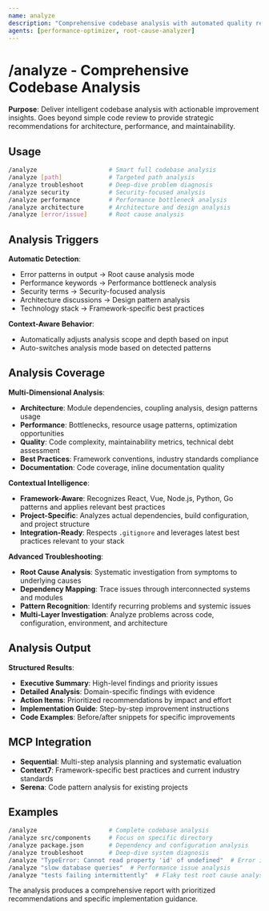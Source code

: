 ```yaml
---
name: analyze
description: "Comprehensive codebase analysis with automated quality reports and improvement suggestions"
agents: [performance-optimizer, root-cause-analyzer]
---
```


# /analyze - Comprehensive Codebase Analysis

**Purpose**: Deliver intelligent codebase analysis with actionable improvement insights. Goes beyond simple code review to provide strategic recommendations for architecture, performance, and maintainability.

## Usage

```bash
/analyze                    # Smart full codebase analysis
/analyze [path]             # Targeted path analysis
/analyze troubleshoot       # Deep-dive problem diagnosis
/analyze security           # Security-focused analysis
/analyze performance        # Performance bottleneck analysis
/analyze architecture       # Architecture and design analysis
/analyze [error/issue]      # Root cause analysis
```

## Analysis Triggers

**Automatic Detection**:
- Error patterns in output → Root cause analysis mode
- Performance keywords → Performance bottleneck analysis  
- Security terms → Security-focused analysis
- Architecture discussions → Design pattern analysis
- Technology stack → Framework-specific best practices

**Context-Aware Behavior**:
- Automatically adjusts analysis scope and depth based on input
- Auto-switches analysis mode based on detected patterns

## Analysis Coverage

**Multi-Dimensional Analysis**:
- **Architecture**: Module dependencies, coupling analysis, design patterns usage
- **Performance**: Bottlenecks, resource usage patterns, optimization opportunities  
- **Quality**: Code complexity, maintainability metrics, technical debt assessment
- **Best Practices**: Framework conventions, industry standards compliance
- **Documentation**: Code coverage, inline documentation quality

**Contextual Intelligence**:
- **Framework-Aware**: Recognizes React, Vue, Node.js, Python, Go patterns and applies relevant best practices
- **Project-Specific**: Analyzes actual dependencies, build configuration, and project structure
- **Integration-Ready**: Respects `.gitignore` and leverages latest best practices relevant to your stack

**Advanced Troubleshooting**:
- **Root Cause Analysis**: Systematic investigation from symptoms to underlying causes
- **Dependency Mapping**: Trace issues through interconnected systems and modules
- **Pattern Recognition**: Identify recurring problems and systemic issues
- **Multi-Layer Investigation**: Analyze problems across code, configuration, environment, and architecture

## Analysis Output

**Structured Results**:
- **Executive Summary**: High-level findings and priority issues
- **Detailed Analysis**: Domain-specific findings with evidence
- **Action Items**: Prioritized recommendations by impact and effort
- **Implementation Guide**: Step-by-step improvement instructions
- **Code Examples**: Before/after snippets for specific improvements

## MCP Integration

- **Sequential**: Multi-step analysis planning and systematic evaluation
- **Context7**: Framework-specific best practices and current industry standards
- **Serena**: Code pattern analysis for existing projects

## Examples

```bash
/analyze                    # Complete codebase analysis
/analyze src/components     # Focus on specific directory
/analyze package.json       # Dependency and configuration analysis
/analyze troubleshoot       # Deep-dive system diagnosis
/analyze "TypeError: Cannot read property 'id' of undefined"  # Error investigation
/analyze "slow database queries"  # Performance issue analysis
/analyze "tests failing intermittently"  # Flaky test root cause analysis
```

The analysis produces a comprehensive report with prioritized recommendations and specific implementation guidance.
